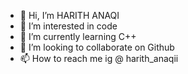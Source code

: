 - 👋 Hi, I’m HARITH ANAQI
- 👀 I’m interested in code
- 🌱 I’m currently learning C++ 
- 💞️ I’m looking to collaborate on Github
- 📫 How to reach me ig @ harith_anaqii

<!---
CypherYT/CypherYT is a ✨ special ✨ repository because its `README.md` (this file) appears on your GitHub profile.
You can click the Preview link to take a look at your changes.
--->
